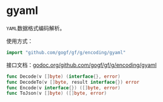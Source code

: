 # gyaml

`YAML`数据格式编码解析。

使用方式：
```go
import "github.com/gogf/gf/g/encoding/gyaml"
```

接口文档：[godoc.org/github.com/gogf/gf/g/encoding/gyaml](https://godoc.org/github.com/gogf/gf/g/encoding/gyaml)
```go
func Decode(v []byte) (interface{}, error)
func DecodeTo(v []byte, result interface{}) error
func Encode(v interface{}) ([]byte, error)
func ToJson(v []byte) ([]byte, error)
```